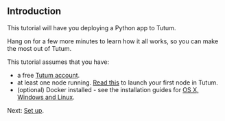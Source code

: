 ## Introduction

This tutorial will have you deploying a Python app to Tutum. 

Hang on for a few more minutes to learn how it all works, so you can make the most out of Tutum.

This tutorial assumes that you have:

- a free [Tutum account](https://dashboard.tutum.co/accounts/register/).
- at least one node running. [Read this](https://support.tutum.co/support/solutions/articles/5000523221-your-first-node) to launch your first node in Tutum.
- (optional) Docker installed - see the installation guides for [OS X, Windows and Linux](https://docs.docker.com/installation/#installation).

Next: [Set up](https://support.tutum.co/support/solutions/articles/5000539695).